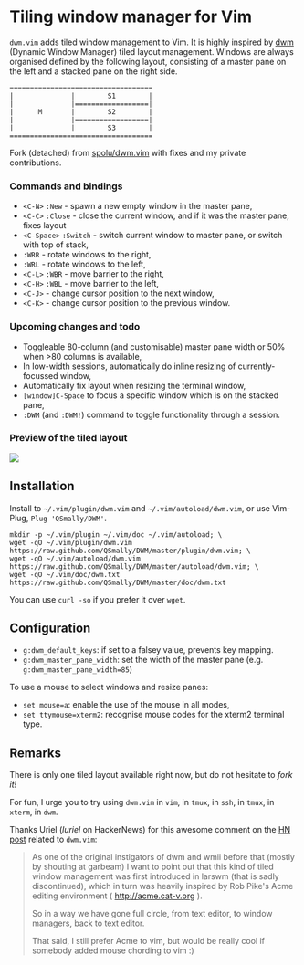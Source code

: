 
# Tiling window manager for Vim

`dwm.vim` adds tiled window management to Vim. It is highly inspired by [dwm](http://dwm.suckless.org/)
(Dynamic Window Manager) tiled layout management. Windows are always organised defined by the
following layout, consisting of a master pane on the left and a stacked pane on the right side.

```
===================================
|              |        S1        | 
|              |==================|
|      M       |        S2        | 
|              |==================|
|              |        S3        | 
===================================
```

Fork (detached) from [spolu/dwm.vim](https://github.com/spolu/dwm.vim) with fixes and my private
contributions.

### Commands and bindings

- `<C-N>` `:New` - spawn a new empty window in the master pane,
- `<C-C>` `:Close` - close the current window, and if it was the master pane, fixes layout
- `<C-Space>` `:Switch` - switch current window to master pane, or switch with top of stack,
- `:WRR` - rotate windows to the right,
- `:WRL` - rotate windows to the left,
- `<C-L>` `:WBR` - move barrier to the right,
- `<C-H>` `:WBL` - move barrier to the left,
- `<C-J>` - change cursor position to the next window,
- `<C-K>` - change cursor position to the previous window.

### Upcoming changes and todo

* Toggleable 80-column (and customisable) master pane width or 50% when >80 columns is available,
* In low-width sessions, automatically do inline resizing of currently-focussed window,
* Automatically fix layout when resizing the terminal window,
* `[window]C-Space` to focus a specific window which is on the stacked pane,
* `:DWM` (and `:DWM!`) command to toggle functionality through a session.

### Preview of the tiled layout

![](http://i.imgur.com/TKL4i.png)

## Installation

Install to `~/.vim/plugin/dwm.vim` and `~/.vim/autoload/dwm.vim`, or use Vim-Plug,
`Plug 'QSmally/DWM'`.

```
mkdir -p ~/.vim/plugin ~/.vim/doc ~/.vim/autoload; \
wget -qO ~/.vim/plugin/dwm.vim https://raw.github.com/QSmally/DWM/master/plugin/dwm.vim; \
wget -qO ~/.vim/autoload/dwm.vim https://raw.github.com/QSmally/DWM/master/autoload/dwm.vim; \
wget -qO ~/.vim/doc/dwm.txt https://raw.github.com/QSmally/DWM/master/doc/dwm.txt
```

You can use `curl -so` if you prefer it over `wget`.

## Configuration

- `g:dwm_default_keys`: if set to a falsey value, prevents key mapping.
- `g:dwm_master_pane_width`: set the width of the master pane (e.g. `g:dwm_master_pane_width=85`)

<!-- TODO: Expand doc to README -->

To use a mouse to select windows and resize panes:

- `set mouse=a`: enable the use of the mouse in all modes,
- `set ttymouse=xterm2`: recognise mouse codes for the xterm2 terminal type.

## Remarks

There is only one tiled layout available right now, but do not hesitate to *fork it!*

For fun, I urge you to try using `dwm.vim` in `vim`, in `tmux`, in `ssh`, in `tmux`, in `xterm`, in `dwm`.

Thanks Uriel (*luriel* on HackerNews) for this awesome comment on the [HN post](http://news.ycombinator.com/item?id=4419530) 
related to `dwm.vim`:

> As one of the original instigators of dwm and wmii before that (mostly by shouting at garbeam) 
> I want to point out that this kind of tiled window management was first introduced in larswm 
> (that is sadly discontinued), which in turn was heavily inspired by Rob Pike's Acme editing 
> environment ( http://acme.cat-v.org ). 
>
> So in a way we have gone full circle, from text editor, to window managers, back to text editor.
>
> That said, I still prefer Acme to vim, but would be really cool if somebody added mouse chording to vim :)
